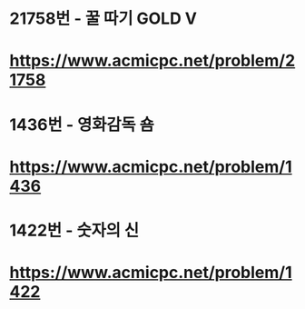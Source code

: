 # 21758번 - 꿀 따기 GOLD V
# https://www.acmicpc.net/problem/21758

# 1436번 - 영화감독 숌
# https://www.acmicpc.net/problem/1436

# 1422번 - 숫자의 신
# https://www.acmicpc.net/problem/1422